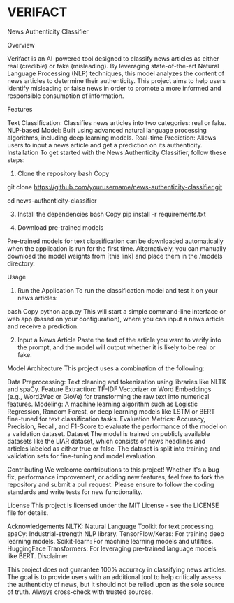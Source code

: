 # VERIFACT

News Authenticity Classifier

Overview

Verifact is an AI-powered tool designed to classify news articles as either real (credible) or fake (misleading). By leveraging state-of-the-art Natural Language Processing (NLP) techniques, this model analyzes the content of news articles to determine their authenticity. This project aims to help users identify misleading or false news in order to promote a more informed and responsible consumption of information.

Features

Text Classification: Classifies news articles into two categories: real or fake.
NLP-based Model: Built using advanced natural language processing algorithms, including deep learning models.
Real-time Prediction: Allows users to input a news article and get a prediction on its authenticity.
Installation
To get started with the News Authenticity Classifier, follow these steps:

1. Clone the repository
bash
Copy

git clone https://github.com/yourusername/news-authenticity-classifier.git

cd news-authenticity-classifier

3. Install the dependencies
bash
Copy
pip install -r requirements.txt

4. Download pre-trained models

   
Pre-trained models for text classification can be downloaded automatically when the application is run for the first time. Alternatively, you can manually download the model weights from [this link] and place them in the /models directory.

Usage
1. Run the Application
To run the classification model and test it on your news articles:

bash
Copy
python app.py
This will start a simple command-line interface or web app (based on your configuration), where you can input a news article and receive a prediction.

2. Input a News Article
Paste the text of the article you want to verify into the prompt, and the model will output whether it is likely to be real or fake.

Model Architecture
This project uses a combination of the following:

Data Preprocessing: Text cleaning and tokenization using libraries like NLTK and spaCy.
Feature Extraction: TF-IDF Vectorizer or Word Embeddings (e.g., Word2Vec or GloVe) for transforming the raw text into numerical features.
Modeling: A machine learning algorithm such as Logistic Regression, Random Forest, or deep learning models like LSTM or BERT fine-tuned for text classification tasks.
Evaluation Metrics: Accuracy, Precision, Recall, and F1-Score to evaluate the performance of the model on a validation dataset.
Dataset
The model is trained on publicly available datasets like the LIAR dataset, which consists of news headlines and articles labeled as either true or false. The dataset is split into training and validation sets for fine-tuning and model evaluation.

Contributing
We welcome contributions to this project! Whether it's a bug fix, performance improvement, or adding new features, feel free to fork the repository and submit a pull request. Please ensure to follow the coding standards and write tests for new functionality.

License
This project is licensed under the MIT License - see the LICENSE file for details.

Acknowledgements
NLTK: Natural Language Toolkit for text processing.
spaCy: Industrial-strength NLP library.
TensorFlow/Keras: For training deep learning models.
Scikit-learn: For machine learning models and utilities.
HuggingFace Transformers: For leveraging pre-trained language models like BERT.
Disclaimer

This project does not guarantee 100% accuracy in classifying news articles. The goal is to provide users with an additional tool to help critically assess the authenticity of news, but it should not be relied upon as the sole source of truth. Always cross-check with trusted sources.
